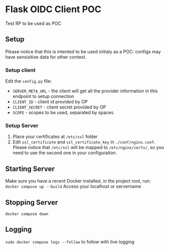 # Flask OIDC Client POC

Test RP to be used as POC

## Setup
Please notice that this is intented to be used initialy as a POC: configs may have sensisitive data for other context.

### Setup client
Edit the `config.py` file:

- `SERVER_META_URL` - the client will get all the provider information in this endpoint to setup connection
- `CLIENT_ID` -  client id provided by OP
- `CLIENT_SECRET` - client secret provided by OP
- `SCOPE` - scopes to be used, separated by spaces

### Setup Server

1. Place your certificates at `/etc/ssl` folder
2. Edit `ssl_certificate` and `ssl_certificate_key` in `./conf/nginx.conf`.
Please notice that `/etc/ssl` will be mapped to `/etc/nginx/certs/`, so you need to use the second one in your configuration.

## Starting Server
Make sure you have a recent Docker installed, in the project root, run:
`docker compose up --build`
Access your localhost or servername

## Stopping Server
`docker compose down`

## Logging
`sudo docker compose logs --follow` to follow with live logging


